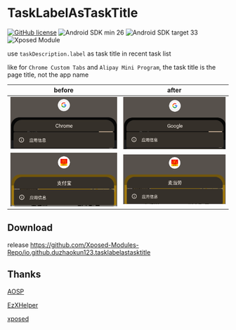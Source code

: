 # TaskLabelAsTaskTitle

[![GitHub license](https://img.shields.io/github/license/duzhaokun123/TaskLabelAsTaskTitle?style=flat-square)](https://github.com/duzhaokun123/TaskLabelAsTaskTitle/blob/main/LICENSE)
![Android SDK min 26](https://img.shields.io/badge/Android%20SDK-%3E%3D%2026-brightgreen?style=flat-square&logo=android)
![Android SDK target 33](https://img.shields.io/badge/Android%20SDK-target%2033-brightgreen?style=flat-square&logo=android)
![Xposed Module](https://img.shields.io/badge/Xposed-Module-blue?style=flat-square)

use `taskDescription.label` as task title in recent task list

like for `Chrome Custom Tabs` and `Alipay Mini Program`, the task title is the page title, not the app name

| before                      | after                     |
|-----------------------------|---------------------------|
| ![before](arts/before1.png) | ![after](arts/after1.png) |
| ![before](arts/before2.png) | ![after](arts/after2.png) |

## Download

release https://github.com/Xposed-Modules-Repo/io.github.duzhaokun123.tasklabelastasktitle

## Thanks

[AOSP](https://source.android.com/)

[EzXHelper](https://github.com/KyuubiRan/EzXHelper)

[xposed](https://forum.xda-developers.com/xposed)